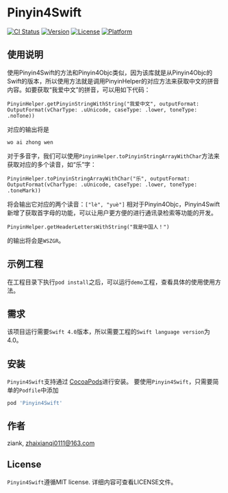 # Pinyin4Swift

[![CI Status](http://img.shields.io/travis/ziank/Pinyin4Swift.svg?style=flat)](https://travis-ci.org/ziank/Pinyin4Swift)
[![Version](https://img.shields.io/cocoapods/v/Pinyin4Swift.svg?style=flat)](http://cocoapods.org/pods/Pinyin4Swift)
[![License](https://img.shields.io/cocoapods/l/Pinyin4Swift.svg?style=flat)](http://cocoapods.org/pods/Pinyin4Swift)
[![Platform](https://img.shields.io/cocoapods/p/Pinyin4Swift.svg?style=flat)](http://cocoapods.org/pods/Pinyin4Swift)

## 使用说明

使用Pinyin4Swift的方法和Pinyin4Objc类似，因为该库就是从Pinyin4Objc的Swift的版本，所以使用方法就是调用PinyinHelper的对应方法来获取中文的拼音内容。如要获取“我爱中文”的拼音，可以用如下代码：
```
PinyinHelper.getPinyinStringWithString("我爱中文", outputFormat: OutputFormat(vCharType: .uUnicode, caseType: .lower, toneType: .noTone))
```
对应的输出将是
```
wo ai zhong wen 
```
对于多音字，我们可以使用`PinyinHelper.toPinyinStringArrayWithChar`方法来获取对应的多个读音，如“乐”字：
```
PinyinHelper.toPinyinStringArrayWithChar("乐", outputFormat: OutputFormat(vCharType: .uUnicode, caseType: .lower, toneType: .toneMark))
```
将会输出它对应的两个读音：`["lè", "yuè"]`
相对于Pinyin4Objc，Pinyin4Swift新增了获取首字母的功能，可以让用户更方便的进行通讯录检索等功能的开发。
```
PinyinHelper.getHeaderLettersWithString("我是中国人！")
```
的输出将会是`WSZGR`。

## 示例工程

在工程目录下执行`pod install`之后，可以运行`demo`工程，查看具体的使用使用方法。

## 需求

该项目运行需要`Swift 4.0`版本，所以需要工程的`Swift language version`为4.0。

## 安装

`Pinyin4Swift`支持通过 [CocoaPods](http://cocoapods.org)进行安装。
要使用`Pinyin4Swift`，只需要简单的`Podfile`中添加
```ruby
pod 'Pinyin4Swift'
```

## 作者

ziank, zhaixianqi0111@163.com

## License

`Pinyin4Swift`遵循MIT license. 详细内容可查看LICENSE文件。

